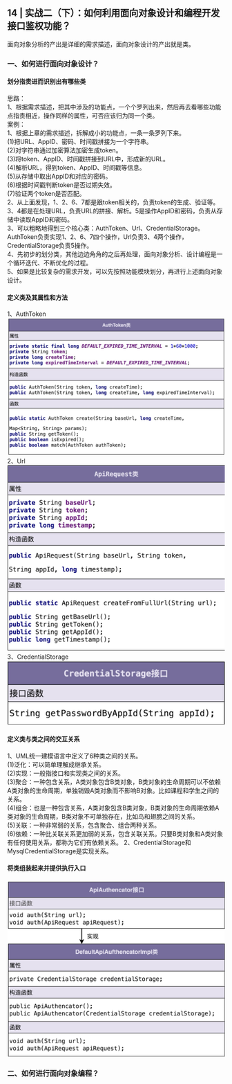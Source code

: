 ## 14 | 实战二（下）：如何利用面向对象设计和编程开发接口鉴权功能？
面向对象分析的产出是详细的需求描述，面向对象设计的产出就是类。
### 一、如何进行面向对象设计？
#### 划分指责进而识别出有哪些类
思路：  
1、根据需求描述，把其中涉及的功能点，一个个罗列出来，然后再去看哪些功能点指责相近，操作同样的属性，可否应该归为同一个类。  
案例：  
1、根据上章的需求描述，拆解成小的功能点，一条一条罗列下来。  
(1)把URL、AppID、密码、时间戳拼接为一个字符串。   
(2)对字符串通过加密算法加密生成token。    
(3)将token、AppID、时间戳拼接到URL中，形成新的URL。  
(4)解析URL，得到token、AppID、时间戳等信息。  
(5)从存储中取出AppID和对应的密码。  
(6)根据时间戳判断token是否过期失效。  
(7)验证两个token是否匹配。  
2、从上面发现，1、2、6、7都是跟token相关的，负责token的生成、验证等。3、4都是在处理URL，负责URL的拼接、解析。5是操作AppID和密码，负责从存储中读取AppID和密码。  
3、可以粗略地得到三个核心类：AuthToken、Url、CredentialStorage。AuthToken负责实现1、2、6、7四个操作，Url负责3、4两个操作，CredentialStorage负责5操作。  
4、先初步的划分类，其他边边角角的之后再处理，面向对象分析、设计编程是一个循环迭代、不断优化的过程。  
5、如果是比较复杂的需求开发，可以先按照功能模块划分，再进行上述面向对象设计。

#### 定义类及其属性和方法
1、AuthToken  
![img.png](img/1.png)
2、Url  
![img.png](img/2.png)
3、CredentialStorage  
![img.png](img/3.png)

#### 定义类与类之间的交互关系
1、UML统一建模语言中定义了6种类之间的关系。  
(1)泛化：可以简单理解成继承关系。  
(2)实现：一般指接口和实现类之间的关系。  
(3)聚合：一种包含关系，A类对象包含B类对象，B类对象的生命周期可以不依赖A类对象的生命周期，单独销毁A类对象而不影响B对象。比如课程和学生之间的关系。  
(4)组合：也是一种包含关系，A类对象包含B类对象，B类对象的生命周期依赖A类对象的生命周期，B类对象不可单独存在，比如鸟和翅膀之间的关系。  
(5)关联：一种非常弱的关系，包含聚合、组合两种关系。  
(6)依赖：一种比关联关系更加弱的关系，包含关联关系。只要B类对象和A类对象有任何使用关系，都称为它们有依赖关系。
2、CredentialStorage和MysqlCredentialStorage是实现关系。

#### 将类组装起来并提供执行入口
![img.png](img/4.png)

### 二、如何进行面向对象编程？
